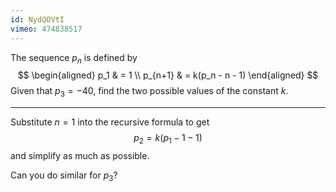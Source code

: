 ```yaml
---
id: NydQOVtI
vimeo: 474838517
---
```


The sequence $p_n$ is defined by
$$
\begin{aligned}
p_1 & = 1 \\
p_{n+1} & = k(p_n - n - 1)
\end{aligned}
$$
Given that $p_3 = -40,$ find the two possible values of the constant $k.$

---

Substitute $n = 1$ into the recursive formula to get
$$
p_2 = k(p_1 - 1 - 1)
$$
and simplify as much as possible.

Can you do similar for $p_3$?
